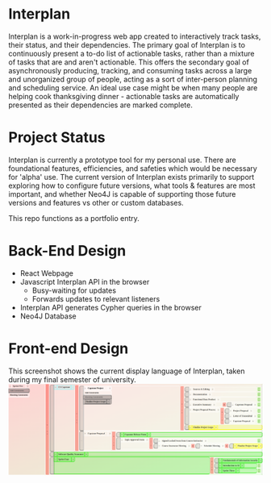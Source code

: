 # Interplan
Interplan is a work-in-progress web app created to interactively track tasks, their status, and their dependencies. The primary goal of Interplan is to continuously present a to-do list of actionable tasks, rather than a mixture of tasks that are and aren't actionable. This offers the secondary goal of asynchronously producing, tracking, and consuming tasks across a large and unorganized group of people, acting as a sort of inter-person planning and scheduling service. An ideal use case might be when many people are helping cook thanksgiving dinner - actionable tasks are automatically presented as their dependencies are marked complete.

# Project Status
Interplan is currently a prototype tool for my personal use. There are foundational features, efficiencies, and safeties which would be necessary for 'alpha' use. The current version of Interplan exists primarily to support exploring how to configure future versions, what tools & features are most important, and whether Neo4J is capable of supporting those future versions and features vs other or custom databases.

This repo functions as a portfolio entry.

# Back-End Design
- React Webpage
- Javascript Interplan API in the browser
  - Busy-waiting for updates
  - Forwards updates to relevant listeners
- Interplan API generates Cypher queries in the browser
- Neo4J Database

# Front-end Design
This screenshot shows the current display language of Interplan, taken during my final semester of university.
![UI Example](interplan_UI_example.png)
